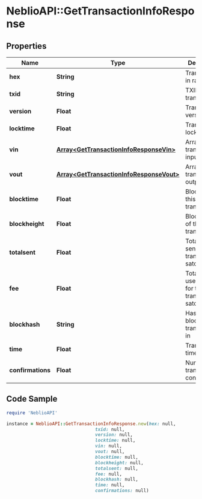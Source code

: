 # NeblioAPI::GetTransactionInfoResponse

## Properties
Name | Type | Description | Notes
------------ | ------------- | ------------- | -------------
**hex** | **String** | Transaction in raw hex | [optional] 
**txid** | **String** | TXID of transaction | [optional] 
**version** | **Float** | Transaction version | [optional] 
**locktime** | **Float** | Transaction locktime | [optional] 
**vin** | [**Array&lt;GetTransactionInfoResponseVin&gt;**](GetTransactionInfoResponseVin.md) | Array of transaction inputs | [optional] 
**vout** | [**Array&lt;GetTransactionInfoResponseVout&gt;**](GetTransactionInfoResponseVout.md) | Array of transaction outputs | [optional] 
**blocktime** | **Float** | Block time of this transaction | [optional] 
**blockheight** | **Float** | Block height of this transaction | [optional] 
**totalsent** | **Float** | Total NEBL sent in this transaction in satoshis | [optional] 
**fee** | **Float** | Total NEBL used as fee for this transcation in satoshis | [optional] 
**blockhash** | **String** | Hash of the block this transaction is in | [optional] 
**time** | **Float** | Transaction time | [optional] 
**confirmations** | **Float** | Number of transaction confirmations | [optional] 

## Code Sample

```ruby
require 'NeblioAPI'

instance = NeblioAPI::GetTransactionInfoResponse.new(hex: null,
                                 txid: null,
                                 version: null,
                                 locktime: null,
                                 vin: null,
                                 vout: null,
                                 blocktime: null,
                                 blockheight: null,
                                 totalsent: null,
                                 fee: null,
                                 blockhash: null,
                                 time: null,
                                 confirmations: null)
```


